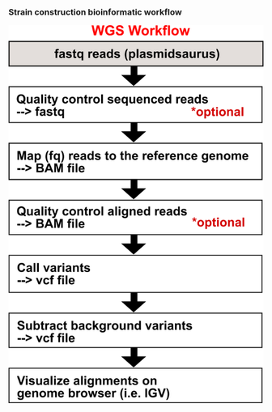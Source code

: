 
### Strain construction bioinformatic workflow

![Alt text](/image_bank/workflow.png?raw=true ".")
